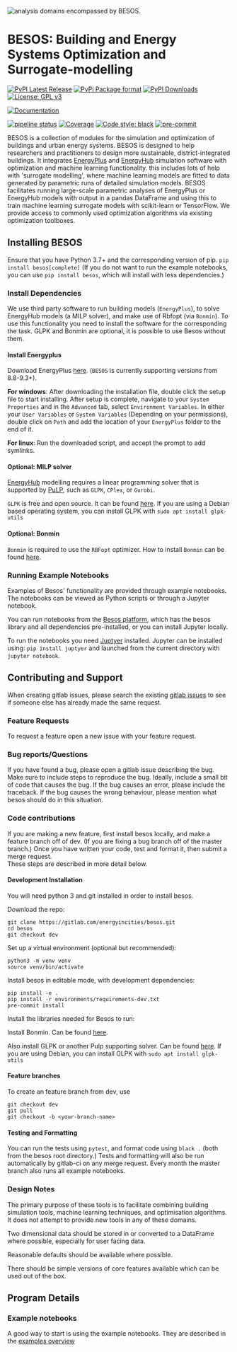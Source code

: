 ![analysis domains encompassed by BESOS.](images/besos.png)


BESOS: Building and Energy Systems Optimization and Surrogate-modelling
=====

[![PyPI Latest Release](https://img.shields.io/pypi/v/besos.svg)](https://pypi.org/project/besos/)
[![PyPi Package format](https://img.shields.io/pypi/format/besos)](https://pypi.org/project/besos/)
[![PyPI Downloads](https://img.shields.io/pypi/dm/besos)](https://pypi.org/project/besos/)
[![License: GPL v3](https://img.shields.io/badge/License-GPLv3-blue.svg)](https://www.gnu.org/licenses/gpl-3.0)

[![Documentation](https://img.shields.io/readthedocs/besos)](https://besos.readthedocs.io/en/stable/)

[![pipeline status](https://gitlab.com/energyincities/besos/badges/master/pipeline.svg)](https://gitlab.com/energyincities/besos/-/commits/master)
[![Coverage](https://gitlab.com/energyincities/besos/badges/master/coverage.svg)](https://gitlab.com/energyincities/besos/)
[![Code style: black](https://img.shields.io/badge/code%20style-black-000000.svg)](https://github.com/psf/black)
[![pre-commit](https://img.shields.io/badge/pre--commit-enabled-brightgreen?logo=pre-commit&logoColor=white)](https://github.com/pre-commit/pre-commit)

BESOS is a collection of modules for the simulation and optimization of buildings and urban energy systems. BESOS is designed to help researchers and practitioners to design more sustainable, district-integrated buildings. It integrates [EnergyPlus](https://energyplus.net/) and [EnergyHub](https://gitlab.com/energyincities/python-ehub) simulation software with optimization and machine learning functionality. this includes lots of help with 'surrogate modelling', where machine learning models are fitted to data generated by parametric runs of detailed simulation models. BESOS facilitates running large-scale parametric analyses of EnergyPlus or EnergyHub models with output in a pandas DataFrame and using this to train machine learning surrogate models with scikit-learn or TensorFlow. We provide access to commonly used optimization algorithms via existing optimization toolboxes.

Installing BESOS
------------
Ensure that you have Python 3.7+ and the corresponding version of pip.
```pip install besos[complete]```
(If you do not want to run the example notebooks, you can use `pip install besos`, which will
install with less dependencies.)

### Install Dependencies
We use third party software to run building models (`EnergyPlus`), to solve EnergyHub models (a MILP solver), and make use of Rbfopt (via `Bonmin`). To use this functionality you need to install the software for the corresponding the task. GLPK and Bonmin are optional, it is possible to use Besos without them.


#### Install Energyplus
Download EnergyPlus [here](https://energyplus.net/downloads). (`BESOS` is currently supporting versions from 8.8-9.3+).

**For windows**: After downloading the installation file, double click the setup file to start installing.
After setup is complete, navigate to your `System Properties` and in the `Advanced` tab, select `Environment Variables`.
 In either your `User Variables` or `System Variables` (Depending on your permissions), double click on `Path`
 and add the location of your `EnergyPlus` folder to the end of it.

**For linux**: Run the downloaded script, and accept the prompt to add symlinks.

#### Optional: MILP solver
[EnergyHub](https://gitlab.com/energyincities/python-ehub) modelling requires a linear programming solver that is supported by [PuLP](https://pypi.org/project/PuLP/), such as `GLPK`, `CPlex`, or `Gurobi`.

`GLPK` is free and open source. It can be found [here](https://www.gnu.org/software/glpk/).
If you are using a Debian based operating system, you can install GLPK with `sudo apt install glpk-utils`

#### Optional: Bonmin
`Bonmin` is required to use the `RBFopt` optimizer.
How to install `Bonmin` can be found [here](https://ampl.com/products/solvers/open-source/#bonmin).

### Running Example Notebooks
Examples of Besos' functionality are provided through example notebooks. The notebooks can be viewed as Python scripts or through a Jupyter notebook.

You can run notebooks from the [Besos platform](https://besos.uvic.ca/), which has the besos library and all dependencies pre-installed, or you can install Jupyter locally.

To run the notebooks you need [Juptyer](https://jupyter.org/) installed. Jupyter can be installed using: `pip install juptyer` and launched from the current directory with `jupyter notebook`.

Contributing and Support
------------
When creating gitlab issues, please search the existing
[gitlab issues](https://gitlab.com/energyincities/besos/-/issues)
to see if someone else has already made the same request.

### Feature Requests
To request a feature open a new issue with your feature request.

### Bug reports/Questions
If you have found a bug, please open a gitlab issue describing the bug.
Make sure to include steps to reproduce the bug. Ideally, include a small
bit of code that causes the bug. If the bug causes an error, please include
the traceback. If the bug causes the wrong behaviour, please mention what
besos should do in this situation.

### Code contributions

If you are making a new feature, first install besos locally, and make a feature branch off of dev.
(If you are fixing a bug branch off of the master branch.) Once you have written your code, test and format it, then submit a merge request.  
These steps are described in more detail below.

#### Development Installation
You will need python 3 and git installed in order to install besos.

Download the repo:
```
git clone https://gitlab.com/energyincities/besos.git
cd besos
git checkout dev
```
Set up a virtual environment (optional but recommended):
```
python3 -m venv venv
source venv/bin/activate
```
Install besos in editable mode, with development dependencies:
```
pip install -e .
pip install -r environments/requirements-dev.txt
pre-commit install
```

Install the libraries needed for Besos to run:

Install Bonmin.
Can be found [here](https://ampl.com/products/solvers/open-source/#bonmin).

Also install GLPK or another Pulp supporting solver.
Can be found [here](https://www.gnu.org/software/glpk/).
If you are using Debian, you can install GLPK with `sudo apt install glpk-utils`

#### Feature branches
To create an feature branch from dev, use
```
git checkout dev
git pull
git checkout -b <your-branch-name>
```

#### Testing and Formatting

You can run the tests using `pytest`, and format code using `black .`
(both from the besos root directory.) Tests and formatting will also be run automatically by
gitlab-ci on any merge request. Every month the master branch also runs all example notebooks.

### Design Notes

The primary purpose of these tools is to facilitate combining building
simulation tools, machine learning techniques, and optimisation algorithms.
It does not attempt to provide new tools in any of these domains.

Two dimensional data should be stored in or converted to a DataFrame
where possible, especially for user facing data.

Reasonable defaults should be available where possible.

There should be simple versions of core features available
which can be used out of the box.

Program Details
---------------

### Example notebooks
A good way to start is using the example notebooks.
They are described in the [examples overview](examples/ExamplesOverview.ipynb)
